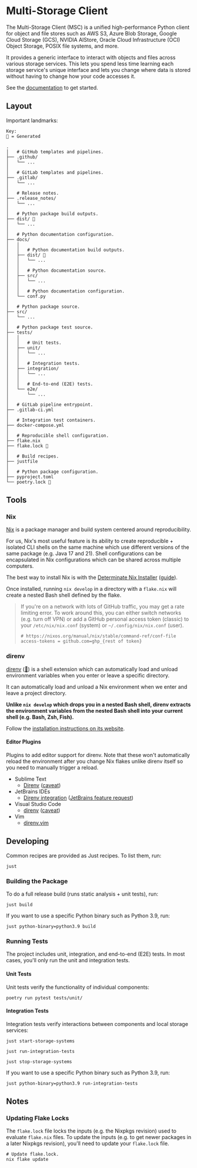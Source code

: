# Multi-Storage Client

The Multi-Storage Client (MSC) is a unified high-performance Python client for object and file stores such as AWS S3, Azure Blob Storage, Google Cloud Storage (GCS), NVIDIA AIStore, Oracle Cloud Infrastructure (OCI) Object Storage, POSIX file systems, and more.

It provides a generic interface to interact with objects and files across various storage services. This lets you spend less time learning each storage service's unique interface and lets you change where data is stored without having to change how your code accesses it.

See the [documentation](https://nvidia.github.io/multi-storage-client) to get started.

## Layout

Important landmarks:

```text
Key:
🤖 = Generated

.
│   # GitHub templates and pipelines.
├── .github/
│   └── ...
│
│   # GitLab templates and pipelines.
├── .gitlab/
│   └── ...
│
│   # Release notes.
├── .release_notes/
│   └── ...
│
│   # Python package build outputs.
├── dist/ 🤖
│   └── ...
│
│   # Python documentation configuration.
├── docs/
│   │
│   │   # Python documentation build outputs.
│   ├── dist/ 🤖
│   │   └── ...
│   │
│   │   # Python documentation source.
│   ├── src/
│   │   └── ...
│   │
│   │   # Python documentation configuration.
│   └── conf.py
│
│   # Python package source.
├── src/
│   └── ...
│
│   # Python package test source.
├── tests/
│   │
│   │   # Unit tests.
│   ├── unit/
│   │   └── ...
│   │
│   │   # Integration tests.
│   ├── integration/
│   │   └── ...
│   │
│   │   # End-to-end (E2E) tests.
│   └── e2e/
│       └── ...
│
│   # GitLab pipeline entrypoint.
├── .gitlab-ci.yml
│
│   # Integration test containers.
├── docker-compose.yml
│
│   # Reproducible shell configuration.
├── flake.nix
├── flake.lock 🤖
│
│   # Build recipes.
├── justfile
│
│   # Python package configuration.
├── pyproject.toml
└── poetry.lock 🤖
```

## Tools

### Nix

[Nix](https://nixos.org) is a package manager and build system centered around reproducibility.

For us, Nix's most useful feature is its ability to create reproducible + isolated CLI shells on the same machine which use different versions of the same package (e.g. Java 17 and 21). Shell configurations can be encapsulated in Nix configurations which can be shared across multiple computers.

The best way to install Nix is with the [Determinate Nix Installer](https://github.com/DeterminateSystems/nix-installer) ([guide](https://zero-to-nix.com/start/install)).

Once installed, running `nix develop` in a directory with a `flake.nix` will create a nested Bash shell defined by the flake.

> If you're on a network with lots of GitHub traffic, you may get a rate limiting error. To work around this, you can either switch networks (e.g. turn off VPN) or add a GitHub personal access token (classic) to your `/etc/nix/nix.conf` (system) or `~/.config/nix/nix.conf` (user).
>
> ```text
> # https://nixos.org/manual/nix/stable/command-ref/conf-file
> access-tokens = github.com=ghp_{rest of token}
> ```

### direnv

[direnv](https://direnv.net) ([🍺](https://formulae.brew.sh/formula/direnv)) is a shell extension which can automatically load and unload environment variables when you enter or leave a specific directory.

It can automatically load and unload a Nix environment when we enter and leave a project directory.

__Unlike `nix develop` which drops you in a nested Bash shell, direnv extracts the environment variables from the nested Bash shell into your current shell (e.g. Bash, Zsh, Fish).__

Follow the [installation instructions on its website](https://direnv.net#basic-installation).

#### Editor Plugins

Plugins to add editor support for direnv. Note that these won't automatically reload the environment after you change Nix flakes unlike direnv itself so you need to manually trigger a reload.

* Sublime Text
    * [Direnv](https://packagecontrol.io/packages/Direnv) ([caveat](https://github.com/misuzu/direnv-subl#limitations))
* JetBrains IDEs
    * [Direnv integration](https://plugins.jetbrains.com/plugin/15285-direnv-integration) ([JetBrains feature request](https://youtrack.jetbrains.com/issue/IDEA-320397))
* Visual Studio Code
    * [direnv](https://marketplace.visualstudio.com/items?itemName=mkhl.direnv) ([caveat](https://github.com/direnv/direnv-vscode/issues/109))
* Vim
    * [direnv.vim](https://github.com/direnv/direnv.vim)

## Developing

Common recipes are provided as Just recipes. To list them, run:

```shell
just
```

### Building the Package

To do a full release build (runs static analysis + unit tests), run:

```shell
just build
```

If you want to use a specific Python binary such as Python 3.9, run:

```shell
just python-binary=python3.9 build
```

### Running Tests

The project includes unit, integration, and end-to-end (E2E) tests. In most cases, you'll only run the unit and integration tests.

#### Unit Tests

Unit tests verify the functionality of individual components:

```shell
poetry run pytest tests/unit/
```

#### Integration Tests

Integration tests verify interactions between components and local storage services:

```shell
just start-storage-systems

just run-integration-tests

just stop-storage-systems
```

If you want to use a specific Python binary such as Python 3.9, run:

```shell
just python-binary=python3.9 run-integration-tests
```

## Notes

### Updating Flake Locks

The `flake.lock` file locks the inputs (e.g. the Nixpkgs revision) used to evaluate `flake.nix` files. To update the inputs (e.g. to get newer packages in a later Nixpkgs revision), you'll need to update your `flake.lock` file.

```shell
# Update flake.lock.
nix flake update
```
